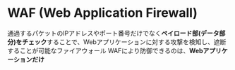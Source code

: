 # WAF (Web Application Firewall)

通過するパケットのIPアドレスやポート番号だけでなく**ペイロード部(データ部分)をチェック**することで、Webアプリケーションに対する攻撃を検知し、遮断することが可能なファイアウォール
WAFにより防御できるのは、**Webアプリケーションだけ**